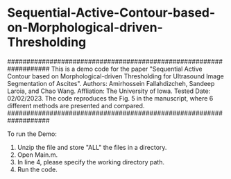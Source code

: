 # Sequential-Active-Contour-based-on-Morphological-driven-Thresholding

###################################################################
This is a demo code for the paper "Sequential Active Contour based on Morphological-driven Thresholding for Ultrasound Image Segmentation of Ascites". Authors: Amirhossein Fallahdizcheh, Sandeep Laroia, and Chao Wang. Affliation: The University of Iowa.
Tested Date: 02/02/2023.
The code reproduces the Fig. 5 in the manuscript, where 6 different methods are presented and compared.
###################################################################



To run the Demo:

1. Unzip the file and store "ALL" the files in a directory.
2. Open Main.m.
3. In line 4, please specify the working directory path.
4. Run the code.
